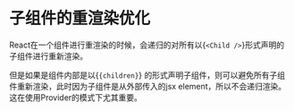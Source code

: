 # 子组件的重渲染优化
React在一个组件进行重渲染的时候，会递归的对所有以{`<Child />`}形式声明的
子组件进行重新渲染。  

但是如果是组件内部是以{`{children}`}
的形式声明子组件，则可以避免所有子组件重新渲染，此时因为子组件是从外部传入的jsx
element，所以不会递归渲染。这在使用Provider的模式下尤其重要。
